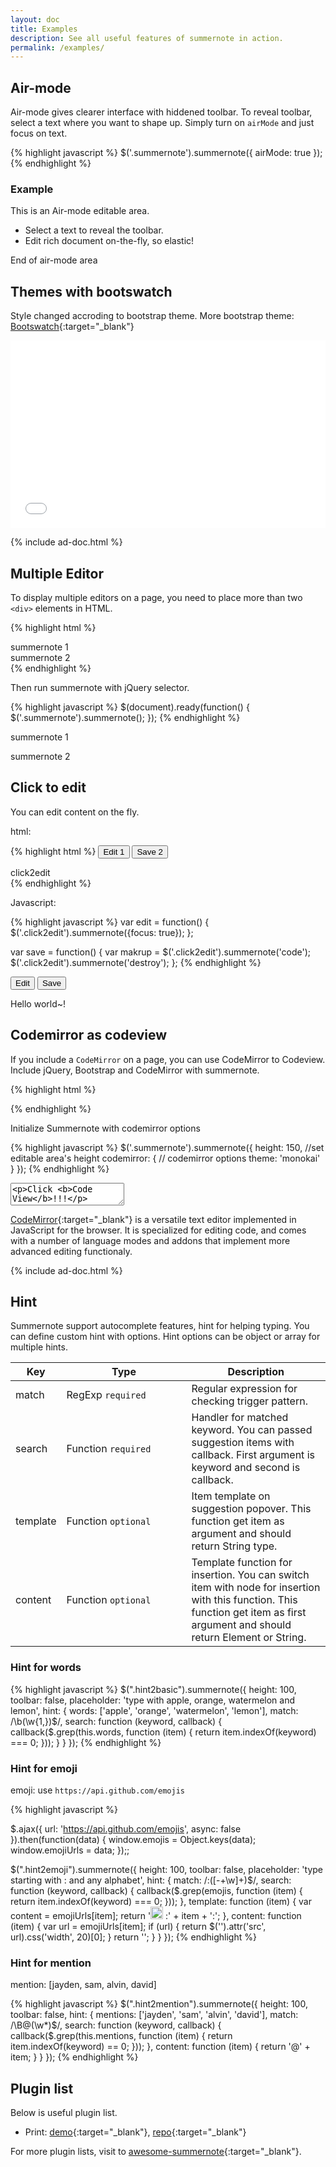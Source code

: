 ```yaml
---
layout: doc
title: Examples
description: See all useful features of summernote in action.
permalink: /examples/
---
```


## Air-mode
Air-mode gives clearer interface with hiddened toolbar. To reveal toolbar, select a text where you want to shape up. Simply turn on `airMode` and just focus on text.

{% highlight javascript %}
$('.summernote').summernote({
  airMode: true
});
{% endhighlight %}

### Example

<div class="airmode">
  <p>This is an Air-mode editable area.</p>
  <ul>
    <li>Select a text to reveal the toolbar.</li>
    <li>Edit rich document on-the-fly, so elastic!</li>
  </ul>
  <p>End of air-mode area</p>
</div>
<script>
  $(function() {
    $('.airmode').summernote({
      height: 300,
      airMode: true
    });
  });
</script>

## Themes with bootswatch
Style changed accroding to bootstrap theme.
More bootstrap theme: [Bootswatch](http://bootswatch.com){:target="_blank"}

<iframe src="/themes.html" width="100%" height="300" frameborder="0"></iframe>

{% include ad-doc.html %}

## Multiple Editor
To display multiple editors on a page, you need to place more than two `<div>` elements in HTML.

{% highlight html %}
<div class="summernote">summernote 1</div>
<div class="summernote">summernote 2</div>
{% endhighlight %}

Then run summernote with jQuery selector.

{% highlight javascript %}
$(document).ready(function() {
  $('.summernote').summernote();
});
{% endhighlight %}

<div class="multiple"><p>summernote 1</p></div>
<div class="multiple"><p>summernote 2</p></div>
<script>
  $(function() {
    $('.multiple').summernote();
  });
</script>


## Click to edit
You can edit content on the fly.

html:

{% highlight html %}
<button id="edit" class="btn btn-primary" onclick="edit()" type="button">Edit 1</button>
<button id="save" class="btn btn-primary" onclick="save()" type="button">Save 2</button>
<div class="click2edit">click2edit</div>
{% endhighlight %}

Javascript:

{% highlight javascript %}
var edit = function() {
  $('.click2edit').summernote({focus: true});
};

var save = function() {
  var makrup = $('.click2edit').summernote('code');
  $('.click2edit').summernote('destroy');
};
{% endhighlight %}

<p>
  <button id="edit" class="btn btn-primary" onclick="edit()">Edit</button>
  <button id="save" class="btn btn-primary" onclick="save()">Save</button>
</p>
<div class="click2edit"><p>Hello world~!</p></div>
<script>
  var edit = function() {
    $('.click2edit').summernote({focus: true});
  };
  var save = function() {
    $('.click2edit').summernote('destroy');
  };
</script>

## Codemirror as codeview

If you include a `CodeMirror` on a page, you can use CodeMirror to Codeview. Include jQuery, Bootstrap and CodeMirror with summernote.

{% highlight html %}
<!-- include libraries(jQuery, bootstrap) -->
<link href="{{ site.bootstrap_css }}" rel="stylesheet"> 
<script src="{{ site.jquery_js }}"></script> 
<script src="{{ site.bootstrap_js }}"></script> 

<!-- include codemirror (codemirror.css, codemirror.js, xml.js, formatting.js) -->
<link rel="stylesheet" type="text/css" href="//cdnjs.cloudflare.com/ajax/libs/codemirror/3.20.0/codemirror.css">
<link rel="stylesheet" type="text/css" href="//cdnjs.cloudflare.com/ajax/libs/codemirror/3.20.0/theme/monokai.css">
<script type="text/javascript" src="//cdnjs.cloudflare.com/ajax/libs/codemirror/3.20.0/codemirror.js"></script>
<script type="text/javascript" src="//cdnjs.cloudflare.com/ajax/libs/codemirror/3.20.0/mode/xml/xml.js"></script>
<script type="text/javascript" src="//cdnjs.cloudflare.com/ajax/libs/codemirror/2.36.0/formatting.js"></script>

<!-- include summernote css/js-->
<link href="summernote.css">
<script src="summernote.js"></script>
{% endhighlight %}

Initialize Summernote with codemirror options

{% highlight javascript %}
$('.summernote').summernote({
  height: 150,   //set editable area's height
  codemirror: { // codemirror options
    theme: 'monokai'
  }
});
{% endhighlight %}

<textarea class="codemirror"><p>Click <b>Code View</b>!!!</p></textarea>
<script>
  $(function() {
    $('.codemirror').summernote({
      height: 150,
      codemirror: { // codemirror options
        mode: 'text/html',
        htmlMode: true,
        lineNumbers: true,
        theme: 'monokai'
      }
    });
  });
</script>

[CodeMirror](http://codemirror.net){:target="_blank"} is a versatile text editor implemented in JavaScript for the browser. It is specialized for editing code, and comes with a number of language modes and addons that implement more advanced editing functionaly.

{% include ad-doc.html %}

## Hint 

Summernote support autocomplete features, hint for helping typing. You can define custom hint with options. Hint options can be object or array for multiple hints.
<table class="table"> 
<colgroup>
  <col />
  <col width="200px;" />
</colgroup>
<thead>
  <tr>
    <th>Key</th>
    <th>Type</th>
    <th>Description</th>
  </tr>
</thead>
<tbody>
  <tr>
    <td>match</td>
    <td>RegExp <code>required</code></td>
    <td>Regular expression for checking trigger pattern.</td>
  </tr>
  <tr>
    <td>search</td>
    <td>Function <code>required</code></td>
    <td>Handler for matched keyword. You can passed suggestion items with callback. First argument is keyword and second is callback.</td>
  </tr>
  <tr>
    <td>template</td>
    <td>Function <code>optional</code></td>
    <td>Item template on suggestion popover. This function get item as argument and should return String type.</td>
  </tr>      
  <tr>
    <td>content</td>
    <td>Function <code>optional</code></td>
    <td>Template function for insertion. You can switch item with node for insertion with this function. This function get item as first argument and should return Element or String.</td>
  </tr>      
</tbody>
</table>

### Hint for words

<div class="hint2basic"></div>
<script type="text/javascript">
$(".hint2basic").summernote({
  height: 100,
  toolbar: false,
  placeholder: 'type with apple, orange, watermelon, lemon',
  hint: {
    words: ['apple', 'orange', 'watermelon', 'lemon'],
    match: /\b(\w{1,})$/,
    search: function (keyword, callback) {
      callback($.grep(this.words, function (item) {
        return item.indexOf(keyword) === 0;
      }));
    }
  }
});
</script>
{% highlight javascript %}
$(".hint2basic").summernote({
  height: 100,
  toolbar: false,
  placeholder: 'type with apple, orange, watermelon and lemon',
  hint: {
    words: ['apple', 'orange', 'watermelon', 'lemon'],
    match: /\b(\w{1,})$/,
    search: function (keyword, callback) {
      callback($.grep(this.words, function (item) {
        return item.indexOf(keyword) === 0;
      }));
    }
  }
});
{% endhighlight %}

### Hint for emoji
emoji: use `https://api.github.com/emojis`

<div class="hint2emoji"></div>
<script type="text/javascript">
$.ajax({
  url: 'https://api.github.com/emojis'
}).then(function(data) {
  window.emojis = Object.keys(data);
  window.emojiUrls = data; 
});

$(".hint2emoji").summernote({
  height: 100,
  toolbar: false,
  placeholder: 'type starting with : and any alphabet',
  hint: {
    match: /\B:([\-+\w]+)$/,
    search: function (keyword, callback) {
      callback($.grep(emojis, function (item) {
        return item.indexOf(keyword)  === 0;
      }));
    },
    template: function (item) {
      var content = emojiUrls[item];
      return '<img src="' + content + '" width="20" /> :' + item + ':';
    },
    content: function (item) {
      var url = emojiUrls[item];
      if (url) {
        return $('<img />').attr('src', url).css('width', 20)[0];
      }
      return '';
    }
  }
});
</script>
{% highlight javascript %}

$.ajax({
  url: 'https://api.github.com/emojis',
  async: false 
}).then(function(data) {
  window.emojis = Object.keys(data);
  window.emojiUrls = data; 
});;

$(".hint2emoji").summernote({
  height: 100,
  toolbar: false,
  placeholder: 'type starting with : and any alphabet',
  hint: {
    match: /:([\-+\w]+)$/,
    search: function (keyword, callback) {
      callback($.grep(emojis, function (item) {
        return item.indexOf(keyword)  === 0;
      }));
    },
    template: function (item) {
      var content = emojiUrls[item];
      return '<img src="' + content + '" width="20" /> :' + item + ':';
    },
    content: function (item) {
      var url = emojiUrls[item];
      if (url) {
        return $('<img />').attr('src', url).css('width', 20)[0];
      }
      return '';
    }
  }
});
{% endhighlight %}

### Hint for mention
mention: [jayden, sam, alvin, david] 

<div class="hint2mention"></div>
<script type="text/javascript">
$(".hint2mention").summernote({
  height: 100,
  toolbar: false,
  placeholder: 'type starting with @',
  hint: {
    mentions: ['jayden', 'sam', 'alvin', 'david'],
    match: /@(\w*)$/,
    search: function (keyword, callback) {
      callback($.grep(this.mentions, function (item) {
        return item.indexOf(keyword) == 0;
      }));
    },
    content: function (item) {
      return '@' + item;
    }    
  }
});
</script>
{% highlight javascript %}
$(".hint2mention").summernote({
  height: 100,
  toolbar: false,
  hint: {
    mentions: ['jayden', 'sam', 'alvin', 'david'],
    match: /\B@(\w*)$/,
    search: function (keyword, callback) {
      callback($.grep(this.mentions, function (item) {
        return item.indexOf(keyword) == 0;
      }));
    },
    content: function (item) {
      return '@' + item;
    }    
  }
});
{% endhighlight %}

## Plugin list

Below is useful plugin list.

 - Print: [demo](http://lqez.github.io/summernote-ext-print){:target="_blank"}, [repo](https://github.com/lqez/summernote-ext-print){:target="_blank"}

For more plugin lists, visit to [awesome-summernote](https://github.com/summernote/awesome-summernote){:target="_blank"}.
